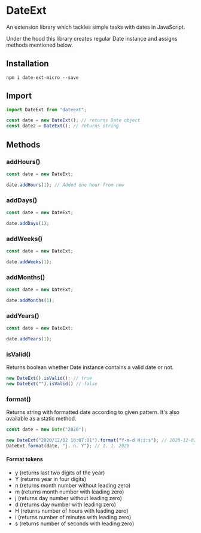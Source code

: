 # DateExt

An extension library which tackles simple tasks with dates in JavaScript.

Under the hood this library creates regular Date instance and assigns methods mentioned below.

## Installation
```
npm i date-ext-micro --save
```

## Import

```js
import DateExt from "dateext";

const date = new DateExt(); // returns Date object
const date2 = DateExt(); // returns string
```

## Methods

### addHours()

```js
const date = new DateExt;

date.addHours(1); // Added one hour from now
```

### addDays()

```js
const date = new DateExt;

date.addDays(1);
```

### addWeeks()

```js
const date = new DateExt;

date.addWeeks(1);
```

### addMonths()

```js
const date = new DateExt;

date.addMonths(1);
```

### addYears()

```js
const date = new DateExt;

date.addYears(1);
```

### isValid()

Returns boolean whether Date instance contains a valid date or not.

```js
new DateExt().isValid(); // true
new DateExt("").isValid() // false
```

### format()

Returns string with formatted date according to given pattern. It's also available as a static method.

```js
const date = new Date("2020");

new DateExt("2020/12/02 18:07:01").format("Y-m-d H:i:s"); // 2020-12-02 18:07:01
DateExt.format(date, "j. n. Y"); // 1. 1. 2020
```

#### Format tokens
- y (returns last two digits of the year)
- Y (returns year in four digits)
- n (returns month number without leading zero)
- m (returns month number with leading zero)
- j (returns day number without leading zero)
- d (returns day number with leading zero)
- H (returns number of hours with leading zero)
- i (returns number of minutes with leading zero)
- s (returns number of seconds with leading zero)
